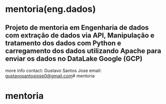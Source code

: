 mentoria(eng.dados)
==============================

Projeto de mentoria em Engenharia de dados com extração de dados via API, Manipulação e tratamento dos dados com Python e carregamento dos dados utilizando Apache para enviar os dados no DataLake Google (GCP)
------------

more info contact: Gustavo Santos Jose email: gustavosantosjose0@gmail.com# mentoria
# mentoria
